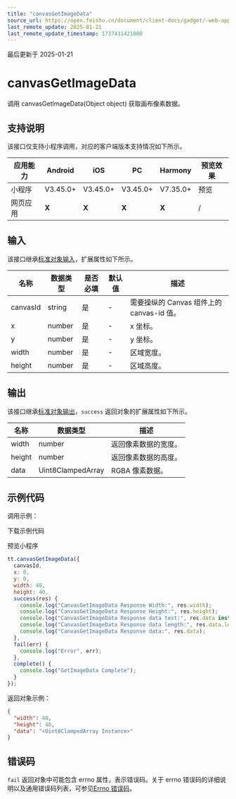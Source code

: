 ```yaml
---
title: "canvasGetImageData"
source_url: https://open.feishu.cn/document/client-docs/gadget/-web-app-api/interface/canvas-drawing/canvasgetimagedata
last_remote_update: 2025-01-21
last_remote_update_timestamp: 1737431421000
---
```

最后更新于 2025-01-21

# canvasGetImageData

调用 canvasGetImageData(Object object) 获取画布像素数据。

## 支持说明

该接口仅支持小程序调用，对应的客户端版本支持情况如下所示。

应用能力 | Android | iOS | PC | Harmony | 预览效果
--- | --- | --- | --- | --- | ---
小程序 | V3.45.0+ | V3.45.0+ | V3.45.0+ | V7.35.0+ | 预览
网页应用 | **X** | **X** | **X** | **X** | /

## 输入

该接口继承[标准对象输入](https://open.feishu.cn/document/uYjL24iN/ukzNy4SO3IjL5cjM)，扩展属性如下所示。

名称 | 数据类型 | 是否必填 | 默认值 | 描述
--- | --- | --- | --- | ---
canvasId | string | 是 | \- | 需要操纵的 Canvas 组件上的 canvas-id 值。
x | number | 是 | \- | x 坐标。
y | number | 是 | \- | y 坐标。
width | number | 是 | \- | 区域宽度。
height | number | 是 | \- | 区域高度。

## 输出

该接口继承[标准对象输出](https://open.feishu.cn/document/uYjL24iN/ukzNy4SO3IjL5cjM#8c92acb8)，`success` 返回对象的扩展属性如下所示。

名称 | 数据类型 | 描述
--- | --- | ---
width | number | 返回像素数据的宽度。
height | number | 返回像素数据的高度。
data | Uint8ClampedArray | RGBA 像素数据。

## 示例代码

调用示例：

<md-download-code href="https://open.feishu.cn/document/uYjL24iN/uYDM04iNwQjL2ADN" mobileDisplay="none">下载示例代码</md-download-code>

<div style="display: flex">
    预览小程序

</div> 

```javascript
tt.canvasGetImageData({
  canvasId,
  x: 0,
  y: 0,
  width: 40,
  height: 40,
  success(res) {
    console.log("CanvasGetImageData Response Width:", res.width);
    console.log("CanvasGetImageData Response Height:", res.height);
    console.log("CanvasGetImageData Response data test:", res.data instanceof Uint8ClampedArray); // true
    console.log("CanvasGetImageData Response data length:", res.data.length); // 40 * 40 * 4
    console.log("CanvasGetImageData Response data:", res.data);
  },
  fail(err) {
    console.log("Error", err);
  },
  complete() {
    console.log("GetImageData Complete");
  }
});
```

返回对象示例：
```json
{
  "width": 40,
  "height": 40,
  "data": "<Uint8ClampedArray Instance>"
}
```

## 错误码

`fail` 返回对象中可能包含 errno 属性，表示错误码。关于 errno 错误码的详细说明以及通用错误码列表，可参见[Errno 错误码](https://open.feishu.cn/document/uYjL24iN/uAjMuAjMuAjM/errno)。
